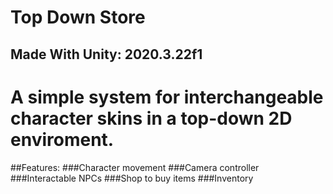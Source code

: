# Top Down Store

## Made With Unity: 2020.3.22f1

# A simple system for interchangeable character skins in a top-down 2D enviroment.

##Features:
###Character movement
###Camera controller
###Interactable NPCs
###Shop to buy items
###Inventory






